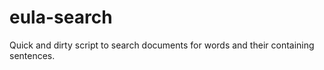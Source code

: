 eula-search
===========

Quick and dirty script to search documents for words and their containing sentences.
